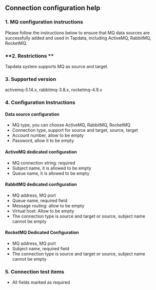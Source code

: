 ## **Connection configuration help**
### **1. MQ configuration instructions**
Please follow the instructions below to ensure that MQ data sources are successfully added and used in Tapdata, including ActiveMQ, RabbitMQ, RocketMQ.

### **2. Restrictions **
Tapdata system supports MQ as source and target.

### **3. Supported version**
activemq-5.14.x, rabbitmq-3.8.x, rocketmq-4.9.x

### **4. Configuration Instructions**
#### **Data source configuration**<br>
- MQ type, you can choose ActiveMQ, RabbitMQ, RocketMQ
- Connection type, support for source and target, source, target
- Account number, allow to be empty
- Password, allow it to be empty

#### **ActiveMQ dedicated configuration**<br>
- MQ connection string: required
- Subject name, it is allowed to be empty
- Queue name, it is allowed to be empty

#### **RabbitMQ dedicated configuration**<br>
- MQ address, MQ port
- Queue name, required field
- Message routing: allow to be empty
- Virtual host: Allow to be empty
- The connection type is source and target or source, subject name cannot be empty

#### **RocketMQ Dedicated Configuration**<br>
- MQ address, MQ port
- Subject name, required field
- The connection type is source and target or source, subject name cannot be empty

### **5. Connection test items**
- All fields marked as required
